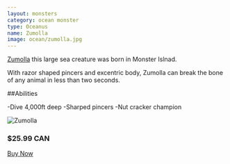 ```yaml
---
layout: monsters
category: ocean monster
type: Oceanus
name: Zumolla
image: ocean/zumolla.jpg
---
```


[Zumolla](http://www.nicepapertoys.com/photo/zumolla-by-tetsuya-watabe) this large sea creature was born in Monster Islnad.

With razor shaped pincers and excentric body, Zumolla can break the bone of any animal in less than two seconds.

##Abilities

-Dive 4,000ft deep
-Sharped pincers
-Nut cracker champion

![Zumolla](http://api.ning.com/files/EMAPvLMNwuegxU23VLciHxsYYGsvyBI7sNtnhSHWysPd5bOMh0d6MZyP8Ls6chaOxl9VfCaWcKSYwcVw-ewoiyAVS1nswJy1/zumolla.jpg)
<div class="gutter media grid">
	<h3>$25.99 CAN</h3>
	<a class="btn-round mega {% if page.url == '/cart/' %}current{% endif %}"href="{{site.baseurl}}/cart/">Buy Now</a>
</div>

